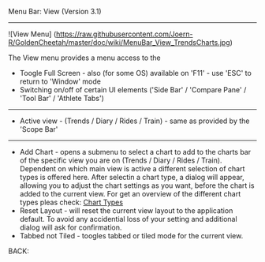 Menu Bar: View (Version 3.1)
***

![View Menu] (https://raw.githubusercontent.com/Joern-R/GoldenCheetah/master/doc/wiki/MenuBar_View_TrendsCharts.jpg)

The View menu provides a menu access to the 

* Toogle Full Screen - also (for some OS) available on 'F11' - use 'ESC' to return to 'Window' mode
* Switching on/off of certain UI elements ('Side Bar' / 'Compare Pane' / 'Tool Bar' / 'Athlete Tabs')

***

* Active view - (Trends / Diary / Rides / Train) - same as provided by the 'Scope Bar'

***

* Add Chart - opens a submenu to select a chart to add to the charts bar of the specific view you are on (Trends / Diary / Rides / Train). Dependent on which main view is active a different selection of chart types is offered here. After selectin a chart type, a dialog will appear, allowing you to adjust the chart settings as you want, before the chart is added to the current view. For get an overview of the different chart types pleas check: [Chart Types](https://github.com/GoldenCheetah/GoldenCheetah/wiki/General_ChartTypes)
* Reset Layout - will reset the current view layout to the application default. To avoid any accidential loss of your setting and additional dialog will ask for confirmation.
* Tabbed not Tiled - toogles tabbed or tiled mode for the current view.

BACK: 




